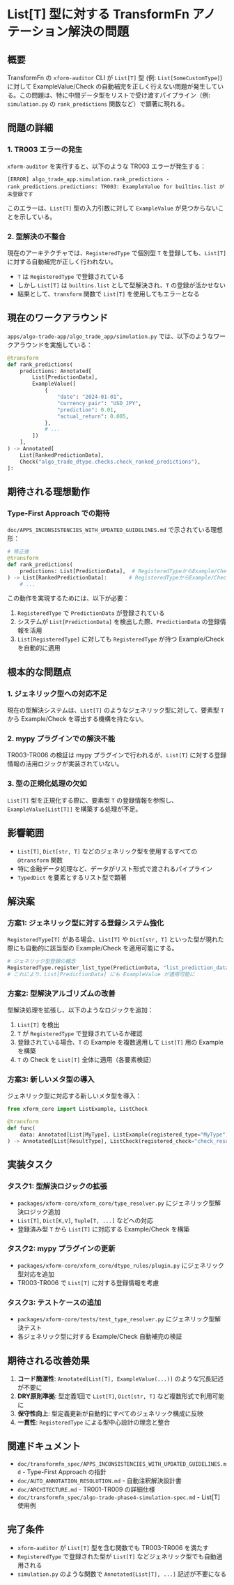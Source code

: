 # List[T] 型に対する TransformFn アノテーション解決の問題

## 概要

TransformFn の `xform-auditor` CLI が `List[T]` 型 (例: `List[SomeCustomType]`) に対して ExampleValue/Check の自動補完を正しく行えない問題が発生している。この問題は、特に中間データ型をリストで受け渡すパイプライン（例: `simulation.py` の `rank_predictions` 関数など）で顕著に現れる。

## 問題の詳細

### 1. TR003 エラーの発生

`xform-auditor` を実行すると、以下のような TR003 エラーが発生する：

```
[ERROR] algo_trade_app.simulation.rank_predictions - rank_predictions.predictions: TR003: ExampleValue for builtins.list が未登録です
```

このエラーは、`List[T]` 型の入力引数に対して `ExampleValue` が見つからないことを示している。

### 2. 型解決の不整合

現在のアーキテクチャでは、`RegisteredType` で個別型 `T` を登録しても、`List[T]` に対する自動補完が正しく行われない。

- `T` は `RegisteredType` で登録されている
- しかし `List[T]` は `builtins.list` として型解決され、`T` の登録が活かせない
- 結果として、`transform` 関数で `List[T]` を使用してもエラーとなる

## 現在のワークアラウンド

`apps/algo-trade-app/algo_trade_app/simulation.py` では、以下のようなワークアラウンドを実施している：

```python
@transform
def rank_predictions(
    predictions: Annotated[
        List[PredictionData],
        ExampleValue([
            {
                "date": "2024-01-01",
                "currency_pair": "USD_JPY",
                "prediction": 0.01,
                "actual_return": 0.005,
            },
            # ...
        ])
    ],
) -> Annotated[
    List[RankedPredictionData],
    Check("algo_trade_dtype.checks.check_ranked_predictions"),
]:
```

## 期待される理想動作

### Type-First Approach での期待

`doc/APPS_INCONSISTENCIES_WITH_UPDATED_GUIDELINES.md` で示されている理想形：

```python
# 修正後
@transform
def rank_predictions(
    predictions: List[PredictionData],  # RegisteredTypeからExample/Checkが補完される
) -> List[RankedPredictionData]:       # RegisteredTypeからExample/Checkが補完される
    # ...
```

この動作を実現するためには、以下が必要：
1. `RegisteredType` で `PredictionData` が登録されている
2. システムが `List[PredictionData]` を検出した際、`PredictionData` の登録情報を活用
3. `List[RegisteredType]` に対しても `RegisteredType` が持つ Example/Check を自動的に適用

## 根本的な問題点

### 1. ジェネリック型への対応不足

現在の型解決システムは、`List[T]` のようなジェネリック型に対して、要素型 `T` から Example/Check を導出する機構を持たない。

### 2. mypy プラグインでの解決不能

TR003-TR006 の検証は mypy プラグインで行われるが、`List[T]` に対する登録情報の活用ロジックが実装されていない。

### 3. 型の正規化処理の欠如

`List[T]` 型を正規化する際に、要素型 `T` の登録情報を参照し、`ExampleValue[List[T]]` を構築する処理が不足。

## 影響範囲

- `List[T]`, `Dict[str, T]` などのジェネリック型を使用するすべての `@transform` 関数
- 特に金融データ処理など、データがリスト形式で渡されるパイプライン
- `TypedDict` を要素とするリスト型で顕著

## 解決案

### 方案1: ジェネリック型に対する登録システム強化

`RegisteredType[T]` がある場合、`List[T]` や `Dict[str, T]` といった型が現れた際にも自動的に該当型の Example/Check を適用可能にする。

```python
# ジェネリック型登録の概念
RegisteredType.register_list_type(PredictionData, "list_prediction_data")
# これにより、List[PredictionData] にも ExampleValue が適用可能に
```

### 方案2: 型解決アルゴリズムの改善

型解決処理を拡張し、以下のようなロジックを追加：

1. `List[T]` を検出
2. `T` が `RegisteredType` で登録されているか確認
3. 登録されている場合、`T` の Example を複数適用して `List[T]` 用の Example を構築
4. `T` の Check を `List[T]` 全体に適用（各要素検証）

### 方案3: 新しいメタ型の導入

ジェネリック型に対応する新しいメタ型を導入：

```python
from xform_core import ListExample, ListCheck

@transform
def func(
    data: Annotated[List[MyType], ListExample(registered_type="MyType")]
) -> Annotated[List[ResultType], ListCheck(registered_check="check_result")]
```

## 実装タスク

### タスク1: 型解決ロジックの拡張

- `packages/xform-core/xform_core/type_resolver.py` にジェネリック型解決ロジック追加
- `List[T]`, `Dict[K,V]`, `Tuple[T, ...]` などへの対応
- 登録済み型 `T` から `List[T]` に対応する Example/Check を構築

### タスク2: mypy プラグインの更新

- `packages/xform-core/xform_core/dtype_rules/plugin.py` にジェネリック型対応を追加
- TR003-TR006 で `List[T]` に対する登録情報を考慮

### タスク3: テストケースの追加

- `packages/xform-core/tests/test_type_resolver.py` にジェネリック型解決テスト
- 各ジェネリック型に対する Example/Check 自動補完の検証

## 期待される改善効果

1. **コード簡潔性**: `Annotated[List[T], ExampleValue(...)]` のような冗長記述が不要に
2. **DRY原則準拠**: 型定義1回で `List[T]`, `Dict[str, T]` など複数形式で利用可能に
3. **保守性向上**: 型定義更新が自動的にすべてのジェネリック構成に反映
4. **一貫性**: `RegisteredType` による型中心設計の理念と整合

## 関連ドキュメント

- `doc/transformfn_spec/APPS_INCONSISTENCIES_WITH_UPDATED_GUIDELINES.md` - Type-First Approach の指針
- `doc/AUTO_ANNOTATION_RESOLUTION.md` - 自動注釈解決設計書
- `doc/ARCHITECTURE.md` - TR001-TR009 の詳細仕様
- `doc/transformfn_spec/algo-trade-phase4-simulation-spec.md` - List[T] 使用例

## 完了条件

- `xform-auditor` が `List[T]` 型を含む関数でも TR003-TR006 を満たす
- `RegisteredType` で登録された型が `List[T]` などジェネリック型でも自動適用される
- `simulation.py` のような関数で `Annotated[List[T], ...]` 記述が不要になる